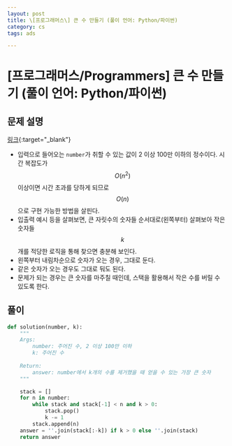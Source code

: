 ```yaml
---
layout: post
title: \[프로그래머스\] 큰 수 만들기 (풀이 언어: Python/파이썬)
category: cs
tags: ads

---
```


# [프로그래머스/Programmers] 큰 수 만들기 (풀이 언어: Python/파이썬)
## 문제 설명
[링크](https://school.programmers.co.kr/learn/courses/30/lessons/42883){:target="_blank"}

- 입력으로 들어오는 `number`가 취할 수 있는 값이 2 이상 100만 이하의 정수이다. 시간 복잡도가 $$O(n^2)$$ 이상이면 시간 초과를 당하게 되므로 $$O(n)$$으로 구현 가능한 방법을 살핀다.
- 입출력 예시 등을 살펴보면, 큰 자릿수의 숫자들 순서대로(왼쪽부터) 살펴보아 작은 숫자들 $$k$$개를 적당한 로직을 통해 찾으면 충분해 보인다.
- 왼쪽부터 내림차순으로 숫자가 오는 경우, 그대로 둔다.
- 같은 숫자가 오는 경우도 그대로 둬도 된다.
- 문제가 되는 경우는 큰 숫자를 마주칠 때인데, 스택을 활용해서 작은 수를 버릴 수 있도록 한다.

## 풀이

```python
def solution(number, k):
    """
    Args:
        number: 주어진 수, 2 이상 100만 이하
        k: 주어진 수
        
    Return:
        answer: number에서 k개의 수를 제거했을 때 얻을 수 있는 가장 큰 숫자
    """

    stack = []
    for n in number:
        while stack and stack[-1] < n and k > 0:
            stack.pop()
            k -= 1
        stack.append(n)
    answer = ''.join(stack[:-k]) if k > 0 else ''.join(stack)
    return answer
```

<!-- ## 참고 -->
